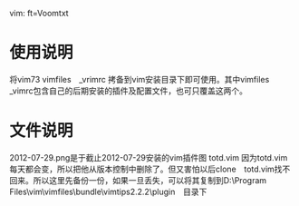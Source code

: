 vim: ft=Voomtxt
# 使用说明 
将vim73 vimfiles　_vrimrc 拷备到vim安装目录下即可使用。其中vimfiles _vimrc包含自己的后期安装的插件及配置文件，也可只覆盖这两个。

# 文件说明
2012-07-29.png是于截止2012-07-29安装的vim插件图
totd.vim 因为totd.vim每天都会变，所以把他从版本控制中删除了。但又害怕以后clone　totd.vim找不回来。所以这里先备份一份，如果一旦丢失，可以将其复制到D:\Program Files\vim\vimfiles\bundle\vimtips2.2.2\plugin　目录下


